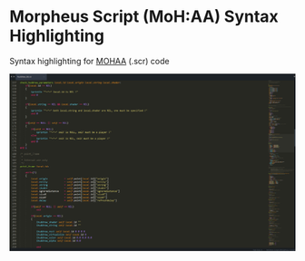 Morpheus Script (MoH:AA) Syntax Highlighting
==============================

Syntax highlighting for [MOHAA](https://en.wikipedia.org/wiki/Medal_of_Honor:_Allied_Assault) (.scr) code

![alt text](https://raw.githubusercontent.com/eduzappa18/SublimeMOHAA/master/shot.png "Screenshot")
